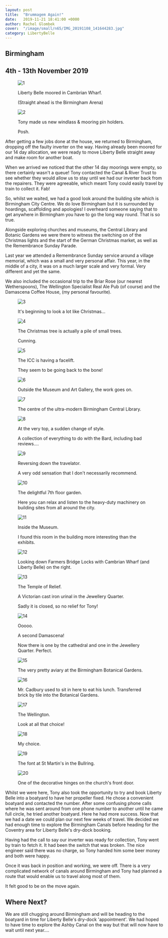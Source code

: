 ```yaml
---
layout: post
title:  "Brummagem Again!"
date:   2019-11-21 18:41:00 +0000
author: Rachel Glombek
cover:  "/image/small/n65/IMG_20191108_141644283.jpg"
category: LibertyBelle
---
```


<h2>Birmingham</h2>
<h2>4th - 13th November 2019</h2>

<figure>
 <img src="{{site.baseurl}}/image/small/n65/IMG-20191020-WA0003.jpg" alt="1" >
 <figcaption>
 <p>Liberty Belle moored in Cambrian Wharf.</p>
 <p>(Straight ahead is the Birmingham Arena)</p>
 </figcaption>
</figure>

<figure>
 <img src="{{site.baseurl}}/image/small/n65/IMG-20191108-WA0002.jpg" alt="2" >
 <figcaption>
 <p>Tony made us new windlass & mooring pin holders.</p>
 <p>Posh.</p>
 </figcaption>
</figure>

<p>After getting a few jobs done at the house, we returned to Birmingham, dropping off the faulty inverter on the way. Having already been moored for our 14 day allocation, we were ready to move Liberty Belle straight away and make room for another boat.</p>

<p>When we arrived we noticed that the other 14 day moorings were empty, so there certainly wasn't a queue! Tony contacted the Canal & River Trust to see whether they would allow us to stay until we had our inverter back from the repairers. They were agreeable, which meant Tony could easily travel by train to collect it. Fab!</p>

<p>So, whilst we waited, we had a good look around the building site which is Birmingham City Centre. We do love Birmingham but it is surrounded by hoardings, scaffolding and apologies! I overheard someone saying that to get anywhere in Birmingham you have to go the long way round. That is so true.</p>

<p>Alongside exploring churches and museums, the Central Library and Botanic Gardens we were there to witness the switching on of the Christmas lights and the start of the German Christmas market, as well as the Remembrance Sunday Parade.</p>

<p>Last year we attended a  Remembrance Sunday service around a village memorial, which was a small and very personal affair. This year, in the middle of a city, it was on a much larger scale and very formal. Very different and yet the same.</p>

<p>We also included the occasional trip to the Briar Rose (our nearest Wetherspoons), The Wellington Specialist Real Ale Pub (of course) and the Damascena Coffee House, (my personal favourite).</p>

<figure>
 <img src="{{site.baseurl}}/image/small/n65/IMG-20191107-WA0006x.jpg" alt="3" >
 <figcaption>
 <p>It's beginning to look a lot like Christmas...</p>
 </figcaption>
</figure>

<figure>
 <img src="{{site.baseurl}}/image/small/n65/IMG-20191107-WA0014.jpg" alt="4" >
 <figcaption>
 <p>The Christmas tree is actually a pile of small trees.</p>
 <p>Cunning.</p>
 </figcaption>
</figure>

<figure>
 <img src="{{site.baseurl}}/image/small/n65/IMG_20191106_124801121.jpg" alt="5" >
 <figcaption>
 <p>The ICC is having a facelift.</p>
 <p>They seem to be going back to the bone!</p>
 </figcaption>
</figure>

<figure>
 <img src="{{site.baseurl}}/image/small/n65/IMG_20191106_125613374.jpg" alt="6" >
 <figcaption>
 <p>Outside the Museum and Art Gallery, the work goes on.</p>
 </figcaption>
</figure>

<figure>
 <img src="{{site.baseurl}}/image/small/n65/IMG_20191022_144149201.jpg" alt="7" >
 <figcaption>
 <p>The centre of the ultra-modern Birmingham Central Library.</p>
 </figcaption>
</figure>

<figure>
 <img src="{{site.baseurl}}/image/small/n65/IMG_20191022_150016896.jpg" alt="8" >
 <figcaption>
 <p>At the very top, a sudden change of style.</p>
 <p>A collection of everything to do with the Bard, including bad reviews....</p>
 </figcaption>
</figure>

<figure>
 <img src="{{site.baseurl}}/image/small/n65/IMG_20191022_152042829.jpg" alt="9" >
 <figcaption>
 <p>Reversing down the travelator.</p>
 <p>A very odd sensation that I don't necessarily recommend.</p>
 </figcaption>
</figure>

<figure>
 <img src="{{site.baseurl}}/image/small/n65/IMG_20191106_130128871_HDR.jpg" alt="10" >
 <figcaption>
 <p>The delightful 7th floor garden.</p>
 <p>Here you can relax and listen to the heavy-duty machinery on building sites from all around the city.</p>
 </figcaption>
</figure>

<figure>
 <img src="{{site.baseurl}}/image/small/n65/IMG_20191106_161229143.jpg" alt="11" >
 <figcaption>
 <p>Inside the Museum.</p>
 <p>I found this room in the building more interesting than the exhibits.</p>
 </figcaption>
</figure>

<figure>
 <img src="{{site.baseurl}}/image/small/n65/IMG_20191105_080058469_HDR.jpg" alt="12" >
 <figcaption>
 <p>Looking down Farmers Bridge Locks with Cambrian Wharf (and Liberty Belle) on the right.</p>
 </figcaption>
</figure>

<figure>
 <img src="{{site.baseurl}}/image/small/n65/IMG_20191108_141644283.jpg" alt="13" >
 <figcaption>
 <p>The Temple of Relief.</p>
 <p>A Victorian cast iron urinal in the Jewellery Quarter.</p>
 <p>Sadly it is closed, so no relief for Tony!</p>
 </figcaption>
</figure>

<figure>
 <img src="{{site.baseurl}}/image/small/n65/IMG-20191108-WA0007.jpg" alt="14" >
 <figcaption>
 <p>Ooooo.</p>
 <p>A second Damascena!</p>
 <p>Now there is one by the cathedral and one in the Jewellery Quarter. Perfect.</p>
 </figcaption>
</figure>

<figure>
 <img src="{{site.baseurl}}/image/small/n65/IMG_20191110_133626292.jpg" alt="15" >
 <figcaption>
 <p>The very pretty aviary at the Birmingham Botanical Gardens.</p>
 </figcaption>
</figure>

<figure>
 <img src="{{site.baseurl}}/image/small/n65/IMG_20191110_140706461.jpg" alt="16" >
 <figcaption>
 <p>Mr. Cadbury used to sit in here to eat his lunch. Transferred brick by tile into the Botanical Gardens.</p>
 </figcaption>
</figure>

<figure>
 <img src="{{site.baseurl}}/image/small/n65/IMG-20191020-WA0010.jpg" alt="17" >
 <figcaption>
 <p>The Wellington.</p>
 <p>Look at all that choice!</p>
 </figcaption>
</figure>

<figure>
 <img src="{{site.baseurl}}/image/small/n65/IMG-20191111-WA0003.jpg" alt="18" >
 <figcaption>
 <p>My choice.</p>
 </figcaption>
</figure>

<figure>
 <img src="{{site.baseurl}}/image/small/n65/IMG_20191112_121136872.jpg" alt="19" >
 <figcaption>
 <p>The font at St Martin's in the Bullring.</p>
 </figcaption>
</figure>

<figure>
 <img src="{{site.baseurl}}/image/small/n65/IMG_20191112_121214578.jpg" alt="20" >
 <figcaption>
 <p>One of the decorative hinges on the church's front door.</p>
 </figcaption>
</figure>

<p>Whilst we were here, Tony also took the opportunity to try and book Liberty Belle into a boatyard to have her propeller fixed. He chose a convenient boatyard and contacted the number. After some confusing phone calls where he was sent around from one phone number to another until he came full circle, he tried another boatyard. Here he had more success. Now that we had a date we could plan our next few weeks of travel. We decided we had enough time to explore the Birmingham Canals before heading for the Coventry area for Liberty Belle's dry-dock booking.</p>

<p>Having had the call to say our inverter was ready for collection, Tony went by train to fetch it. It had been the switch that was broken. The nice engineer said there was no charge, so Tony handed him some beer money and both were happy.</p>

<p>Once it was back in position and working, we were off. There is a very complicated network of canals around Birmingham and Tony had planned a route that would enable us to travel along most of them.</p>

<p>It felt good to be on the move again.</p>

<h2>Where Next?</h2>

<p>We are still chugging around Birmingham and will be heading to the boatyard in time for Liberty Belle's dry-dock 'appointment'.
We had hoped to have time to explore the Ashby Canal on the way but that will now have to wait until next year....</p>
